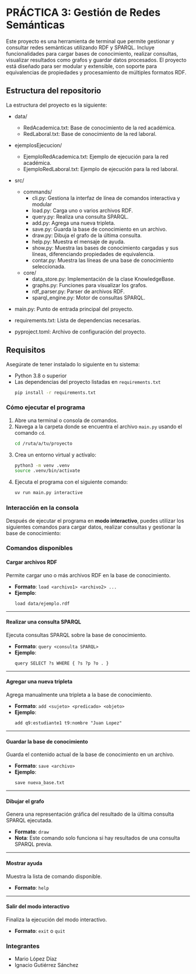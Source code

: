 # PRÁCTICA 3: Gestión de Redes Semánticas

Este proyecto es una herramienta de terminal que permite gestionar y consultar redes semánticas utilizando RDF y SPARQL. Incluye funcionalidades para cargar bases de conocimiento, realizar consultas, visualizar resultados como grafos y guardar datos procesados. El proyecto está diseñado para ser modular y extensible, con soporte para equivalencias de propiedades y procesamiento de múltiples formatos RDF.

## Estructura del repositorio
La estructura del proyecto es la siguiente:

- data/
   - RedAcademica.txt: Base de conocimiento de la red académica.
   - RedLaboral.txt: Base de conocimiento de la red laboral.


- ejemplosEjecucion/
   - EjemploRedAcademica.txt: Ejemplo de ejecución para la red académica. 
   - EjemploRedLaboral.txt: Ejemplo de ejecución para la red laboral.

- src/
  - commands/
    - cli.py: Gestiona la interfaz de línea de comandos interactiva y modular
    - load.py: Carga uno o varios archivos RDF.
    - query.py: Realiza una consulta SPARQL.
    - add.py: Agrega una nueva tripleta.
    - save.py: Guarda la base de conocimiento en un archivo.
    - draw.py: Dibuja el grafo de la última consulta.
    - help.py: Muestra el mensaje de ayuda.
    - show.py: Muestra las bases de conocimiento cargadas y sus líneas, diferenciando propiedades de equivalencia.
    - contar.py: Muestra las líneas de una base de conocimiento seleccionada.
  - core/
    - data_store.py: Implementación de la clase KnowledgeBase. 
    - graphs.py: Funciones para visualizar los grafos.
    - rdf_parser.py: Parser de archivos RDF.
    - sparql_engine.py: Motor de consultas SPARQL.

- main.py: Punto de entrada principal del proyecto.

- requirements.txt: Lista de dependencias necesarias.

- pyproject.toml: Archivo de configuración del proyecto.

## Requisitos

Asegúrate de tener instalado lo siguiente en tu sistema:
- Python 3.8 o superior
- Las dependencias del proyecto listadas en `requirements.txt`
    ```bash
    pip install -r requirements.txt

### Cómo ejecutar el programa

1. Abre una terminal o consola de comandos.
2. Navega a la carpeta donde se encuentra el archivo `main.py` usando el comando `cd`.
     ```bash
     cd /ruta/a/tu/proyecto
     ```
3. Crea un entorno virtual y actívalo:
   ```bash
   python3 -m venv .venv
   source .venv/bin/activate

4. Ejecuta el programa con el siguiente comando:  
   ```bash
   uv run main.py interactive

### Interacción en la consola

Después de ejecutar el programa en **modo interactivo**, puedes utilizar los siguientes comandos para cargar datos, realizar consultas y gestionar la base de conocimiento:

### Comandos disponibles

#### Cargar archivos RDF
Permite cargar uno o más archivos RDF en la base de conocimiento.

- **Formato**: `load <archivo1> <archivo2> ...`
- **Ejemplo**: 
  ```sparql
  load data/ejemplo.rdf

---

#### Realizar una consulta SPARQL
Ejecuta consultas SPARQL sobre la base de conocimiento.

- **Formato**: `query <consulta SPARQL>`
- **Ejemplo**:
  ```sparql
  query SELECT ?s WHERE { ?s ?p ?o . }

---

#### Agregar una nueva tripleta
Agrega manualmente una tripleta a la base de conocimiento.

- **Formato**: `add <sujeto> <predicado> <objeto>`
- **Ejemplo**:
  ```sparql
  add q9:estudiante1 t9:nombre "Juan Lopez"

---

#### Guardar la base de conocimiento
Guarda el contenido actual de la base de conocimiento en un archivo.

- **Formato**: `save <archivo>`
- **Ejemplo**:
  ```sparql
  save nueva_base.txt

---

#### Dibujar el grafo
Genera una representación gráfica del resultado de la última consulta SPARQL ejecutada.

- **Formato**: `draw`
- **Nota**: Este comando solo funciona si hay resultados de una consulta SPARQL previa.

---

#### Mostrar ayuda
Muestra la lista de comando disponible.

- **Formato**: `help`

---

#### Salir del modo interactivo
Finaliza la ejecución del modo interactivo.

- **Formato**: `exit` o `quit`



### Integrantes

- Mario López Díaz
- Ignacio Gutiérrez Sánchez
